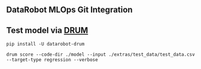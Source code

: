 ## DataRobot MLOps Git Integration

## Test model via [DRUM](https://github.com/datarobot/datarobot-user-models)


`pip install -U datarobot-drum`

```
drum score --code-dir ./model --input ./extras/test_data/test_data.csv --target-type regression --verbose
```